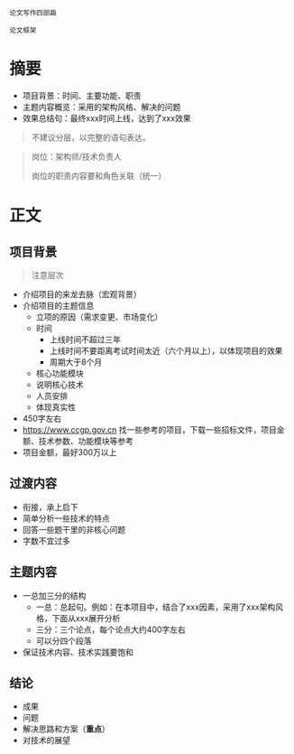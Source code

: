 ```
论文写作四部曲

论文框架
```

# 摘要

* 项目背景：时间、主要功能、职责
* 主题内容概览：采用的架构风格、解决的问题
* 效果总结句：最终xxx时间上线，达到了xxx效果

> 不建议分层，以完整的语句表达。

> 岗位：架构师/技术负责人
>
> 岗位的职责内容要和角色关联（统一）

# 正文

## 项目背景

> 注意层次

* 介绍项目的来龙去脉（宏观背景）
* 介绍项目的主题信息
  * 立项的原因（需求变更、市场变化）
  * 时间
    * 上线时间不超过三年
    * 上线时间不要距离考试时间太近（六个月以上），以体现项目的效果
    * 周期大于8个月
  * 核心功能模块
  * 说明核心技术
  * 人员安排
  * 体现真实性
* 450字左右
* https://www.ccgp.gov.cn 找一些参考的项目，下载一些招标文件，项目金额、技术参数、功能模块等参考
* 项目金额，最好300万以上

## 过渡内容

* 衔接，承上启下
* 简单分析一些技术的特点
* 回答一些题干里的非核心问题
* 字数不宜过多

## 主题内容

* 一总加三分的结构
  * 一总：总起句。例如：在本项目中，结合了xxx因素，采用了xxx架构风格，下面从xxx展开分析
  * 三分：三个论点，每个论点大约400字左右
  * 可以分四个段落
* 保证技术内容、技术实践要饱和

## 结论

* 成果
* 问题
* 解决思路和方案（**重点**）
* 对技术的展望
